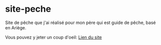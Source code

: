 # site-peche

Site de pêche que j'ai réalisé pour mon père qui est guide de pêche, basé en Ariège.

Vous pouvez y jeter un coup d'oeil: [Lien du site](https://www.guidepecheariege.com/)
